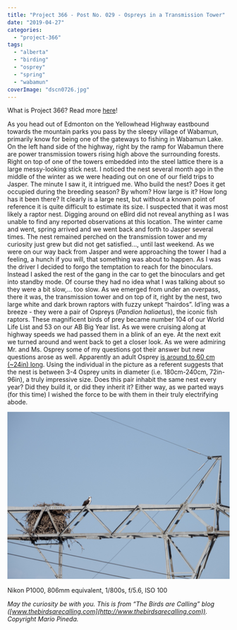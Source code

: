 ```yaml
---
title: "Project 366 - Post No. 029 - Ospreys in a Transmission Tower"
date: "2019-04-27"
categories: 
  - "project-366"
tags: 
  - "alberta"
  - "birding"
  - "osprey"
  - "spring"
  - "wabamun"
coverImage: "dscn0726.jpg"
---
```


What is Project 366? Read more [here](https://thebirdsarecalling.com/2019/03/29/project-366/)!

As you head out of Edmonton on the Yellowhead Highway eastbound towards the mountain parks you pass by the sleepy village of Wabamun, primarily know for being one of the gateways to fishing in Wabamun Lake. On the left hand side of the highway, right by the ramp for Wabamun there are power transmission towers rising high above the surrounding forests. Right on top of one of the towers embedded into the steel lattice there is a large messy-looking stick nest. I noticed the nest several month ago in the middle of the winter as we were heading out on one of our field trips to Jasper. The minute I saw it, it intrigued me. Who build the nest? Does it get occupied during the breeding season? By whom? How large is it? How long has it been there? It clearly is a large nest, but without a known point of reference it is quite difficult to estimate its size. I suspected that it was most likely a raptor nest. Digging around on eBird did not reveal anything as I was unable to find any reported observations at this location. The winter came and went, spring arrived and we went back and forth to Jasper several times. The nest remained perched on the transmission tower and my curiosity just grew but did not get satisfied..., until last weekend. As we were on our way back from Jasper and were approaching the tower I had a feeling, a hunch if you will, that something was about to happen. As I was the driver I decided to forgo the temptation to reach for the binoculars. Instead I asked the rest of the gang in the car to get the binoculars and get into standby mode. Of course they had no idea what I was talking about so they were a bit slow,... too slow. As we emerged from under an overpass, there it was, the transmission tower and on top of it, right by the nest, two large white and dark brown raptors with fuzzy unkept “hairdos”. Id’ing was a breeze - they were a pair of Ospreys (_Pandion haliaetus_), the iconic fish raptors. These magnificent birds of prey became number 104 of our World Life List and 53 on our AB Big Year list. As we were cruising along at highway speeds we had passed them in a blink of an eye. At the next exit we turned around and went back to get a closer look. As we were admiring Mr. and Ms. Osprey some of my questions got their answer but new questions arose as well. Apparently an adult Osprey [is around to 60 cm (~24in) long](http://www.hww.ca/en/wildlife/birds/osprey.html). Using the individual in the picture as a referent suggests that the nest is between 3-4 Osprey units in diameter (i.e. 180cm-240cm, 72in-96in), a truly impressive size. Does this pair inhabit the same nest every year? Did they build it, or did they inherit it? Either way, as we parted ways (for this time) I wished the force to be with them in their truly electrifying abode.

![](images/dscn0726.jpg)

Nikon P1000, 806mm equivalent, 1/800s, f/5.6, ISO 100

_May the curiosity be with you. This is from “The Birds are Calling” blog ([www.thebirdsarecalling.com](http://www.thebirdsarecalling.com)). Copyright Mario Pineda._
